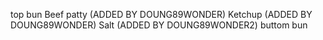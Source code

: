top bun
Beef patty (ADDED BY DOUNG89WONDER)
Ketchup (ADDED BY DOUNG89WONDER)
Salt (ADDED BY DOUNG89WONDER2)
buttom bun

